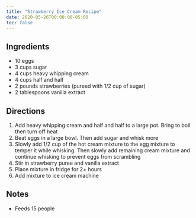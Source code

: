 ```yaml
---
title: "Strawberry Ice Cream Recipe"
date: 2020-05-26T00:00:00-05:00
toc: false
---
```


## Ingredients

- 10 eggs
- 3 cups sugar
- 4 cups heavy whipping cream
- 4 cups half and half
- 2 pounds strawberries (pureed with 1/2 cup of sugar)
- 2 tablespoons vanilla extract

## Directions

1. Add heavy whipping cream and half and half to a large pot. Bring to boil then turn off heat
1. Beat eggs in a large bowl. Then add sugar and whisk more
1. Slowly add 1/2 cup of the hot cream mixture to the egg mixture to temper it while whisking. Then slowly add remaining cream mixture and continue whisking to prevent eggs from scrambling
1. Stir in strawberry puree and vanilla extract
1. Place mixture in fridge for 2+ hours
1. Add mixture to ice cream machine

## Notes

- Feeds 15 people
